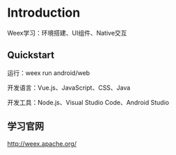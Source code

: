 # Introduction

Weex学习：环境搭建、UI组件、Native交互

## Quickstart

运行：weex run android/web

开发语言：Vue.js、JavaScript、CSS、Java

开发工具：Node.js、Visual Studio Code、Android Studio

## 学习官网

http://weex.apache.org/
